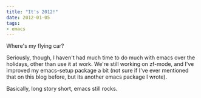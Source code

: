 ```yaml
---
title: "It's 2012!"
date: 2012-01-05
tags:
- emacs
---
```

Where's my flying car?

Seriously, though, I haven't had much time to do much with emacs over the holidays, other than use it at work. We're still working on zf-mode, and I've improved my emacs-setup package a bit (not sure if I've ever mentioned that on this blog before, but its another emacs package I wrote).

Basically, long story short, emacs still rocks.
